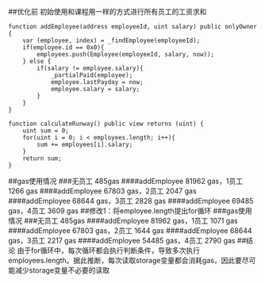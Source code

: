 ##优化前
初始使用和课程用一样的方式进行所有员工的工资求和

    function addEmployee(address employeeId, uint salary) public onlyOwner {
        var (employee, index) = _findEmployee(employeeId);
        if(employee.id == 0x0){
            employees.push(Employee(employeeId, salary, now));
        } else {
            if(salary != employee.salary){
                _partialPaid(employee);
                employee.lastPayday = now;
                employee.salary = salary;
            }
        }
    }
    
    function calculateRunway() public view returns (uint) {
        uint sum = 0;
        for(uint i = 0; i < employees.length; i++){
            sum += employees[i].salary;
        }
        return sum;
    }

##gas使用情况
###无员工 485gas
####addEmployee 81962 gas，1员工 1266 gas
####addEmployee 67803 gas，2员工 2047 gas
####addEmployee 68644 gas，3员工 2828 gas
####addEmployee 69485 gas，4员工 3609 gas
##修改1：将employee.length提出for循环
###gas使用情况
###无员工 485gas
####addEmployee 81962 gas，1员工 1071 gas
####addEmployee 67803 gas，2员工 1644 gas
####addEmployee 68644 gas，3员工 2217 gas
####addEmployee 54485 gas，4员工 2790 gas
##结论
由于for循环中，每次循环都会执行判断条件，导致多次执行employees.length。据此推断，每次读取storage变量都会消耗gas，因此要尽可能减少storage变量不必要的读取